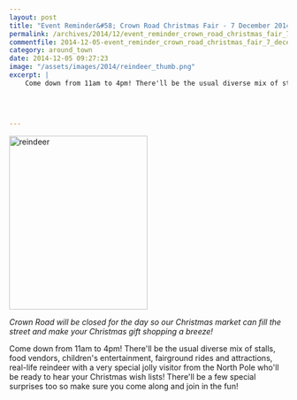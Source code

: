 ```yaml
---
layout: post
title: "Event Reminder&#58; Crown Road Christmas Fair - 7 December 2014"
permalink: /archives/2014/12/event_reminder_crown_road_christmas_fair_7_decembe.html
commentfile: 2014-12-05-event_reminder_crown_road_christmas_fair_7_decembe
category: around_town
date: 2014-12-05 09:27:23
image: "/assets/images/2014/reindeer_thumb.png"
excerpt: |
    Come down from 11am to 4pm! There'll be the usual diverse mix of stalls, food vendors, children's entertainment, fairground rides and attractions, real-life reindeer with a very special jolly visitor from the North Pole who'll be ready to hear your Christmas wish lists! There'll be a few special surprises too so make sure you come along and join in the fun!
    
    
     

---
```


<a href="/assets/images/2014/reindeer.png" title="See larger version of - reindeer"><img src="/assets/images/2014/reindeer_thumb.png" width="250" height="314" alt="reindeer" class="photo right" /></a>

*Crown Road will be closed for the day so our Christmas market can fill the street and make your Christmas gift shopping a breeze!*

Come down from 11am to 4pm! There'll be the usual diverse mix of stalls, food vendors, children's entertainment, fairground rides and attractions, real-life reindeer with a very special jolly visitor from the North Pole who'll be ready to hear your Christmas wish lists! There'll be a few special surprises too so make sure you come along and join in the fun!
